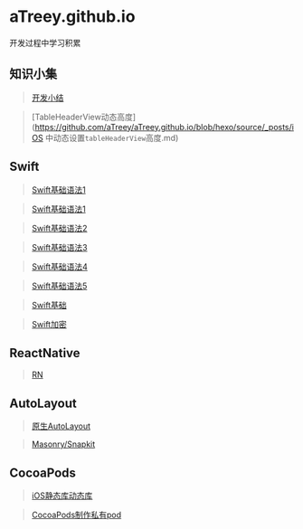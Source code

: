 # aTreey.github.io

开发过程中学习积累

## 知识小集

> [开发小结](https://github.com/aTreey/aTreey.github.io/issues/3)

> [TableHeaderView动态高度](https://github.com/aTreey/aTreey.github.io/blob/hexo/source/_posts/iOS 中动态设置`tableHeaderView`高度.md)


## Swift


> [Swift基础语法1](https://github.com/aTreey/aTreey.github.io/blob/hexo/source/_posts/Alamofire源码学习.md)

> [Swift基础语法1](https://github.com/aTreey/aTreey.github.io/blob/hexo/source/_posts/Swift3.0学习(一).md)

> [Swift基础语法2](https://github.com/aTreey/aTreey.github.io/blob/hexo/source/_posts/Swift3.0学习(二).md)

> [Swift基础语法3](https://github.com/aTreey/aTreey.github.io/blob/hexo/source/_posts/Swift3.0学习(三).md)

> [Swift基础语法4](https://github.com/aTreey/aTreey.github.io/blob/hexo/source/_posts/Swift3.0学习(四).md)

> [Swift基础语法5](https://github.com/aTreey/aTreey.github.io/blob/hexo/source/_posts/Swift3.0学习(五).md)

> [Swift基础](https://github.com/aTreey/aTreey.github.io/blob/hexo/source/_posts/Swift%20基础知识.md)

> [Swift加密](https://github.com/aTreey/aTreey.github.io/blob/hexo/source/_posts/Swift加密相关.md)



## ReactNative

> [RN](https://github.com/aTreey/aTreey.github.io/issues/3)

## AutoLayout

> [原生AutoLayout](https://github.com/aTreey/aTreey.github.io/issues/1)

> [Masonry/Snapkit](https://github.com/aTreey/aTreey.github.io/blob/hexo/source/_posts/Masonry:Snapkit%E4%BD%BF%E7%94%A8%E6%80%BB%E7%BB%93.md)

## CocoaPods

> [iOS静态库动态库](https://github.com/aTreey/aTreey.github.io/blob/hexo/source/_posts/iOS静态库动态库.md)

> [CocoaPods制作私有pod](https://github.com/aTreey/aTreey.github.io/blob/hexo/source/_posts/CocoaPods制作私有pod.md)

